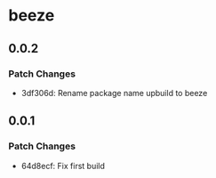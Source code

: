 # beeze

## 0.0.2

### Patch Changes

- 3df306d: Rename package name upbuild to beeze

## 0.0.1

### Patch Changes

- 64d8ecf: Fix first build
